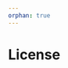 ```yaml
---
orphan: true
---
```


# License

```{include} ../LICENSE

```
                                                                                                                                                                                                                                                                                                                                                                            